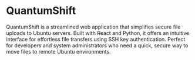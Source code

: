 # QuantumShift
QuantumShift is a streamlined web application that simplifies secure file uploads to Ubuntu servers. Built with React and Python, it offers an intuitive interface for effortless file transfers using SSH key authentication. Perfect for developers and system administrators who need a quick, secure way to move files to remote Ubuntu environments.
